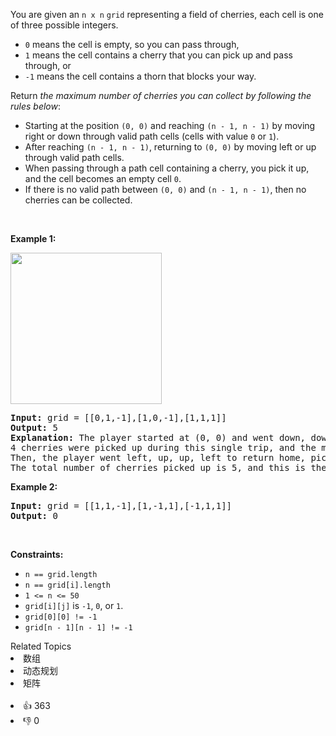 <p>You are given an <code>n x n</code> <code>grid</code> representing a field of cherries, each cell is one of three possible integers.</p>

<ul> 
 <li><code>0</code> means the cell is empty, so you can pass through,</li> 
 <li><code>1</code> means the cell contains a cherry that you can pick up and pass through, or</li> 
 <li><code>-1</code> means the cell contains a thorn that blocks your way.</li> 
</ul>

<p>Return <em>the maximum number of cherries you can collect by following the rules below</em>:</p>

<ul> 
 <li>Starting at the position <code>(0, 0)</code> and reaching <code>(n - 1, n - 1)</code> by moving right or down through valid path cells (cells with value <code>0</code> or <code>1</code>).</li> 
 <li>After reaching <code>(n - 1, n - 1)</code>, returning to <code>(0, 0)</code> by moving left or up through valid path cells.</li> 
 <li>When passing through a path cell containing a cherry, you pick it up, and the cell becomes an empty cell <code>0</code>.</li> 
 <li>If there is no valid path between <code>(0, 0)</code> and <code>(n - 1, n - 1)</code>, then no cherries can be collected.</li> 
</ul>

<p>&nbsp;</p> 
<p><strong class="example">Example 1:</strong></p> 
<img alt="" src="https://assets.leetcode.com/uploads/2020/12/14/grid.jpg" style="width: 242px; height: 242px;" /> 
<pre>
<strong>Input:</strong> grid = [[0,1,-1],[1,0,-1],[1,1,1]]
<strong>Output:</strong> 5
<strong>Explanation:</strong> The player started at (0, 0) and went down, down, right right to reach (2, 2).
4 cherries were picked up during this single trip, and the matrix becomes [[0,1,-1],[0,0,-1],[0,0,0]].
Then, the player went left, up, up, left to return home, picking up one more cherry.
The total number of cherries picked up is 5, and this is the maximum possible.
</pre>

<p><strong class="example">Example 2:</strong></p>

<pre>
<strong>Input:</strong> grid = [[1,1,-1],[1,-1,1],[-1,1,1]]
<strong>Output:</strong> 0
</pre>

<p>&nbsp;</p> 
<p><strong>Constraints:</strong></p>

<ul> 
 <li><code>n == grid.length</code></li> 
 <li><code>n == grid[i].length</code></li> 
 <li><code>1 &lt;= n &lt;= 50</code></li> 
 <li><code>grid[i][j]</code> is <code>-1</code>, <code>0</code>, or <code>1</code>.</li> 
 <li><code>grid[0][0] != -1</code></li> 
 <li><code>grid[n - 1][n - 1] != -1</code></li> 
</ul>

<div><div>Related Topics</div><div><li>数组</li><li>动态规划</li><li>矩阵</li></div></div><br><div><li>👍 363</li><li>👎 0</li></div>